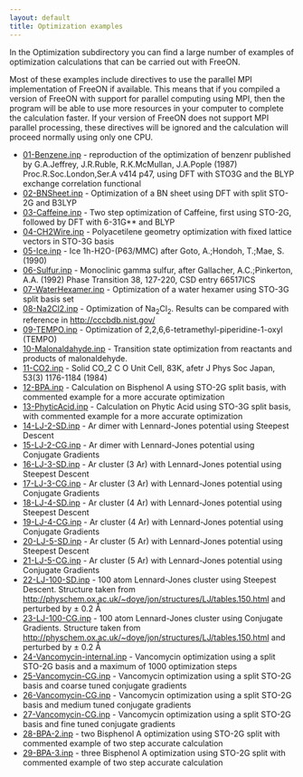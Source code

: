 ```yaml
---
layout: default
title: Optimization examples
---
```


In the Optimization subdirectory you can find a large number of examples of optimization calculations that can be carried out with FreeON.

Most of these examples include directives to use the parallel MPI implementation of FreeON if available. This means that if you compiled a version of FreeON with support for parallel computing using MPI, then the program will be able to use more resources in your computer to complete the calculation faster. If your version of FreeON does not support MPI parallel processing, these directives will be ignored and the calculation will proceed normally using only one CPU.

-   [01-Benzene.inp](01-Benzene.inp "wikilink") - reproduction of the optimization of benzenr published by G.A.Jeffrey, J.R.Ruble, R.K.McMullan, J.A.Pople (1987) Proc.R.Soc.London,Ser.A v414 p47, using DFT with STO3G and the BLYP exchange correlation functional
-   [02-BNSheet.inp](02-BNSheet.inp "wikilink") - Optimization of a BN sheet using DFT with split STO-2G and B3LYP
-   [03-Caffeine.inp](03-Caffeine.inp "wikilink") - Two step optimization of Caffeine, first using STO-2G, followed by DFT with 6-31G\*\* and BLYP
-   [04-CH2Wire.inp](04-CH2Wire.inp "wikilink") - Polyacetilene geometry optimization with fixed lattice vectors in STO-3G basis
-   [05-Ice.inp](05-Ice.inp "wikilink") - Ice 1h-H2O-(P63/MMC) after Goto, A.;Hondoh, T.;Mae, S.(1990)
-   [06-Sulfur.inp](06-Sulfur.inp "wikilink") - Monoclinic gamma sulfur, after Gallacher, A.C.;Pinkerton, A.A. (1992) Phase Transition 38, 127-220, CSD entry 66517ICS
-   [07-WaterHexamer.inp](07-WaterHexamer.inp "wikilink") - Optimization of a water hexamer using STO-3G split basis set
-   [08-Na2Cl2.inp](08-Na2Cl2.inp "wikilink") - Optimization of Na<sub>2</sub>Cl<sub>2</sub>. Results can be compared with reference in <http://cccbdb.nist.gov/>
-   [09-TEMPO.inp](09-TEMPO.inp "wikilink") - Optimization of 2,2,6,6-tetramethyl-piperidine-1-oxyl (TEMPO)
-   [10-Malonaldahyde.inp](10-Malonaldahyde.inp "wikilink") - Transition state optimization from reactants and products of malonaldehyde.
-   [11-CO2.inp](11-CO2.inp "wikilink") - Solid CO\_2 C O Unit Cell, 83K, afetr J Phys Soc Japan, 53(3) 1176-1184 (1984)
-   [12-BPA.inp](12-BPA.inp "wikilink") - Calculation on Bisphenol A using STO-2G split basis, with commented example for a more accurate optimization
-   [13-PhyticAcid.inp](13-PhyticAcid.inp "wikilink") - Calculation on Phytic Acid using STO-3G split basis, with commented example for a more accurate optimization
-   [14-LJ-2-SD.inp](14-LJ-2-SD.inp "wikilink") - Ar dimer with Lennard-Jones potential using Steepest Descent
-   [15-LJ-2-CG.inp](15-LJ-2-CG.inp "wikilink") - Ar dimer with Lennard-Jones potential using Conjugate Gradients
-   [16-LJ-3-SD.inp](16-LJ-3-SD.inp "wikilink") - Ar cluster (3 Ar) with Lennard-Jones potential using Steepest Descent
-   [17-LJ-3-CG.inp](17-LJ-3-CG.inp "wikilink") - Ar cluster (3 Ar) with Lennard-Jones potential using Conjugate Gradients
-   [18-LJ-4-SD.inp](18-LJ-4-SD.inp "wikilink") - Ar cluster (4 Ar) with Lennard-Jones potential using Steepest Descent
-   [19-LJ-4-CG.inp](19-LJ-4-CG.inp "wikilink") - Ar cluster (4 Ar) with Lennard-Jones potential using Conjugate Gradients
-   [20-LJ-5-SD.inp](20-LJ-5-SD.inp "wikilink") - Ar cluster (5 Ar) with Lennard-Jones potential using Steepest Descent
-   [21-LJ-5-CG.inp](21-LJ-5-CG.inp "wikilink") - Ar cluster (5 Ar) with Lennard-Jones potential using Conjugate Gradients
-   [22-LJ-100-SD.inp](22-LJ-100-SD.inp "wikilink") - 100 atom Lennard-Jones cluster using Steepest Descent. Structure taken from <http://physchem.ox.ac.uk/~doye/jon/structures/LJ/tables.150.html> and perturbed by ± 0.2 Å
-   [23-LJ-100-CG.inp](23-LJ-100-CG.inp "wikilink") - 100 atom Lennard-Jones cluster using Conjugate Gradients. Structure taken from <http://physchem.ox.ac.uk/~doye/jon/structures/LJ/tables.150.html> and perturbed by ± 0.2 Å
-   [24-Vancomycin-internal.inp](24-Vancomycin-internal.inp "wikilink") - Vancomycin optimization using a split STO-2G basis and a maximum of 1000 optimization steps
-   [25-Vancomycin-CG.inp](25-Vancomycin-CG.inp "wikilink") - Vancomycin optimization using a split STO-2G basis and coarse tuned conjugate gradients
-   [26-Vancomycin-CG.inp](26-Vancomycin-CG.inp "wikilink") - Vancomycin optimization using a split STO-2G basis and medium tuned conjugate gradients
-   [27-Vancomycin-CG.inp](27-Vancomycin-CG.inp "wikilink") - Vancomycin optimization using a split STO-2G basis and fine tuned conjugate gradients
-   [28-BPA-2.inp](28-BPA-2.inp "wikilink") - two Bisphenol A optimization using STO-2G split with commented example of two step accurate calculation
-   [29-BPA-3.inp](29-BPA-3.inp "wikilink") - three Bisphenol A optimization using STO-2G split with commented example of two step accurate calculation

